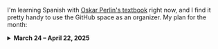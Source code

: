 I'm learning Spanish with [Oskar Perlin's textbook][1] right now, and I find it pretty handy to use the GitHub space as an organizer. My plan for the month:

<details>
<summary><b>March 24 &ndash; April 22, 2025</b></summary>
  
- [x] **2025-03-24** Lesson 28: text and words
- [x] **2025-03-25** Lesson 28: grammar
- [x] **2025-03-26** Lesson 28: exercises
- [x] **2025-03-27** Lesson 29: text and words
- [x] **2025-03-28** Lesson 29: grammar
- [x] **2025-03-29** Lesson 29: exercises
- [x] **2025-03-30** Lesson 30: read the story, learn new words
- [x] **2025-03-31** Lesson 30: grammar and exercises
- [x] **2025-04-01** Lesson 31: read the story, learn new words
- [x] **2025-04-02** Lesson 31: grammar and exercises
- [x] **2025-04-03** Lesson 32: read the story, learn new words
- [x] **2025-04-04** Lesson 32: grammar and exercises
- [x] **2025-04-05** Lesson 33: read the story, learn new words
- [x] **2025-04-06** Lesson 33: grammar and exercises
- [x] **2025-04-07** Lesson 34: read the story, learn new words
- [x] **2025-04-08** Lesson 34: grammar and exercises
- [x] **2025-04-09** Lesson 35: read the story, learn new words
- [x] **2025-04-10** Lesson 35: grammar and exercises
- [x] **2025-04-11** Lesson 36: read the story, learn new words
- [x] **2025-04-12** Lesson 36: grammar and exercises
- [x] **2025-04-13** Lesson 37: read the story, learn new words
- [x] **2025-04-14** Lesson 37: grammar and exercises
- [x] **2025-04-15** Lesson 38: read the story, learn new words
- [ ] **2025-04-16** Lesson 38: grammar and exercises
- [ ] **2025-04-17** Lesson 39: read the story, learn new words
- [ ] **2025-04-18** Lesson 39: grammar and exercises
- [ ] **2025-04-19** Lesson 40: read the story, learn new words
- [ ] **2025-04-20** Lesson 40: grammar and exercises
- [ ] **2025-04-21** Lesson 41: read the story, learn new words
- [ ] **2025-04-22** Lesson 41: grammar and exercises

</details>


  [1]: https://github.com/vitalizzare/oskar_perlin_spanish.git
